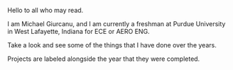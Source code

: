 Hello to all who may read.

I am Michael Giurcanu, and I am currently a freshman at Purdue University in West Lafayette, Indiana for ECE or AERO ENG. 

Take a look and see some of the things that I have done over the years. 

Projects are labeled alongside the year that they were completed. 
